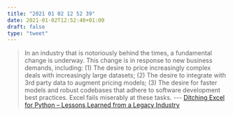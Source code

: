 ```yaml
---
title: "2021 01 02 12 52 39"
date: 2021-01-02T12:52:40+01:00
draft: false
type: "tweet"
---
```


> In an industry that is notoriously behind the times, a fundamental change is underway. This change is in response to new business demands, including: (1) The desire to price increasingly complex deals with increasingly large datasets; (2) The desire to integrate with 3rd party data to augment pricing models; (3) The desire for faster models and robust codebases that adhere to software development best practices. Excel fails miserably at these tasks. --- [Ditching Excel for Python – Lessons Learned from a Legacy Industry](https://amypeniston.com/ditching-excel-for-python/)

